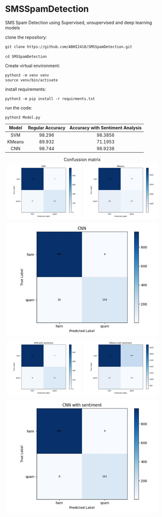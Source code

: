 # SMSSpamDetection
SMS Spam Detection using Supervised, unsupervised and deep learning models


clone the repository:
    
    git clone https://github.com/ABHI2410/SMSSpamDetection.git

    cd SMSSpamDetection

Create virtual environment: 
    
    python3 -m venv venv 
    source venv/bin/activate

install requirements: 
    
    python3 -m pip install -r requirments.txt 

run the code: 
    
    python3 Model.py



|      Model      | Regular Accuracy | Accuracy with Sentiment Analysis  |
|:---------------:|:----------------:|:--------------------------:|
|      SVM        |      98.296      |           98.3856          |
|     KMeans      |      89.932      |           71.1953          |
|      CNN        |      98.744      |           98.9238          |


<center>Confussion matrix</center>

<div style="display: flex; flex-wrap: wrap;">
    <div style="flex: 33%; padding: 5px;">
        <img src="output/SVM.jpeg" alt="Image 1" style="width: 100%;">
    </div>
    <div style="flex: 33%; padding: 5px;">
        <img src="output/KMeans.jpeg" alt="Image 2" style="width: 100%;">
    </div>
    <div style="flex: 33%; padding: 5px;">
        <img src="output/CNN.jpeg" alt="Image 3" style="width: 100%;">
    </div>
</div>
<div style="display: flex; flex-wrap: wrap;">
    <div style="flex: 33%; padding: 5px;">
        <img src="output/SVM_Sentiment.jpeg" alt="Image 4" style="width: 100%;">
    </div>
    <div style="flex: 33%; padding: 5px;">
        <img src="output/KMeans_Sentiment.jpeg" alt="Image 5" style="width: 100%;">
    </div>
    <div style="flex: 33%; padding: 5px;">
        <img src="output/CNN_Sentiment.jpeg" alt="Image 6" style="width: 100%;">
    </div>
</div>
